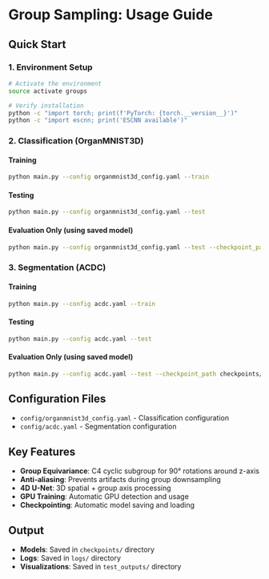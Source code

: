 # Group Sampling: Usage Guide

## Quick Start

### 1. Environment Setup
```bash
# Activate the environment
source activate groups

# Verify installation
python -c "import torch; print(f'PyTorch: {torch.__version__}')"
python -c "import escnn; print('ESCNN available')"
```

### 2. Classification (OrganMNIST3D)

#### Training
```bash
python main.py --config organmnist3d_config.yaml --train
```

#### Testing
```bash
python main.py --config organmnist3d_config.yaml --test
```

#### Evaluation Only (using saved model)
```bash
python main.py --config organmnist3d_config.yaml --test --checkpoint_path checkpoints/organmnist3d/last.ckpt
```

### 3. Segmentation (ACDC)

#### Training
```bash
python main.py --config acdc.yaml --train
```

#### Testing
```bash
python main.py --config acdc.yaml --test
```

#### Evaluation Only (using saved model)
```bash
python main.py --config acdc.yaml --test --checkpoint_path checkpoints/acdc-epoch=10-val_dice_mean=0.850.ckpt
```

## Configuration Files

- `config/organmnist3d_config.yaml` - Classification configuration
- `config/acdc.yaml` - Segmentation configuration

## Key Features

- **Group Equivariance**: C4 cyclic subgroup for 90° rotations around z-axis
- **Anti-aliasing**: Prevents artifacts during group downsampling
- **4D U-Net**: 3D spatial + group axis processing
- **GPU Training**: Automatic GPU detection and usage
- **Checkpointing**: Automatic model saving and loading

## Output

- **Models**: Saved in `checkpoints/` directory
- **Logs**: Saved in `logs/` directory
- **Visualizations**: Saved in `test_outputs/` directory
